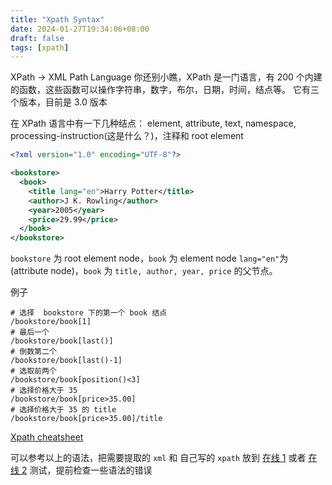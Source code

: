 ```yaml
---
title: "Xpath Syntax"
date: 2024-01-27T19:34:06+08:00
draft: false
tags: [xpath]
---
```


XPath -> XML Path Language
你还别小瞧，XPath 是一门语言，有 200 个内建的函数，这些函数可以操作字符串，数字，布尔，日期，时间，结点等。 它有三个版本，目前是 3.0 版本

在 XPath 语言中有一下几种结点：
element, attribute, text, namespace, processing-instruction(这是什么？)，注释和 root element

```xml
<?xml version="1.0" encoding="UTF-8"?>

<bookstore>
  <book>
    <title lang="en">Harry Potter</title>
    <author>J K. Rowling</author>
    <year>2005</year>
    <price>29.99</price>
  </book>
</bookstore>
```

`bookstore` 为 root element node，`book` 为 element node
`lang="en"`为 (attribute node)，`book` 为 `title, author, year, price` 的父节点。

例子

```
# 选择  bookstore 下的第一个 book 结点
/bookstore/book[1]
# 最后一个
/bookstore/book[last()]
# 倒数第二个
/bookstore/book[last()-1]
# 选取前两个
/bookstore/book[position()<3]
# 选择价格大于 35
/bookstore/book[price>35.00]
# 选择价格大于 35 的 title
/bookstore/book[price>35.00]/title
```

[Xpath cheatsheet](https://devhints.io/xpath)

可以参考以上的语法，把需要提取的 `xml` 和 自己写的 `xpath` 放到 [在线 1](http://xpather.com/) 或者 [在线 2](http://xpather.com/) 测试，提前检查一些语法的错误
